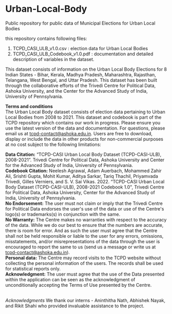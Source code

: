 # Urban-Local-Body 

Public repository for public data of Municipal Elections for Urban Local Bodies

this repository contains following files:
1. TCPD_CASI_ULB_v1.0.csv : election data for Urban Local Bodies
2. TCPD_CASI_ULB_Codebook_v1.0.pdf : documentation and detailed description of variables in the dataset.


This dataset consists of information on the Urban Local Body Elections for 8 Indian States - Bihar, Kerala, Madhya Pradesh, Maharashtra, Rajasthan, Telangana, West Bengal, and Uttar Pradesh. This dataset has been built through the collaborative efforts of the Trivedi Centre for Political Data, Ashoka University, and the Center for the Advanced Study of India, University of Pennsylvania.

<b>Terms and conditions</b> <br />
The Urban Local Body dataset consists of election data pertaining to Urban Local Bodies from 2008 to 2021. This dataset and codebook is part of the TCPD repository which contains our work in progress. Please ensure you use the latest version of the data and documentation. For questions, please email us at tcpd-contact@ashoka.edu.in. Users are free to download, display or include the data in other products for non-commercial purposes at no cost subject to the following limitations: <br />

<b>Data Citation:</b> “TCPD-CASI Urban Local Body Dataset (TCPD-CASI-ULB), 2008-2021”. Trivedi Centre for Political Data, Ashoka University and Center for the Advanced Study of India, University of Pennsylvania. <br />
<b>Codebook Citation:</b> Neelesh Agrawal, Adam Auerbach, Mohammed Zahir Ali, Srishti Gupta, Mohit Kumar, Aditya Sarkar, Tariq Thachil, Priyamvada Trivedi, Gilles Verniers, and S. V. Sai Vikas. 2022. “TCPD-CASI Urban Local Body Dataset (TCPD-CASI-ULB), 2008-2021 Codebook 1.0", Trivedi Centre for Political Data, Ashoka University, Center for the Advanced Study of India, University of Pennsylvania.<br />
<b>No Endorsement:</b> The user must not claim or imply that the Trivedi Centre for Political Data endorses the user's use of the data or use of the Centre's logo(s) or trademarks(s) in conjunction with the same.<br />
<b>No Warranty:</b> The Centre makes no warranties with respect to the accuracy of the data. While we do our best to ensure that the numbers are accurate, there is room for error. And as such the user must agree that the Centre shall not be held responsible or liable to the user for any errors, omissions, misstatements, and/or misrepresentations of the data through the user is encouraged to report the same to us (send us a message or write us at tcpd-contact@ashoka.edu.in). <br />
<b>Personal data:</b> The Centre may record visits to the TCPD website without collecting the personal information of the users. The records shall be used for statistical reports only. <br />
<b>Acknowledgment:</b> The user must agree that the use of the Data presented within the application can be seen as the acknowledgment of unconditionally accepting the Terms of Use presented by the Centre. <br /> <br />

<i>Acknowledgments</i>
We thank our interns - Aninthitha Nath, Abhishek Nayak, and Rikit Shahi who provided invaluable assistance to the project. 


